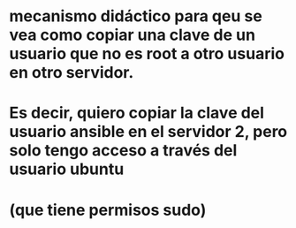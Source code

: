 # mecanismo didáctico para qeu se vea como copiar una clave de un usuario que no es root a otro usuario en otro servidor. 
# Es decir, quiero copiar la clave del usuario ansible en el servidor 2, pero solo tengo acceso a través del usuario ubuntu 
# (que tiene permisos sudo)
